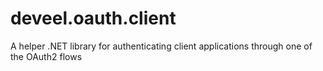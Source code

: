 # deveel.oauth.client
A helper .NET library for authenticating client applications through one of the OAuth2 flows

